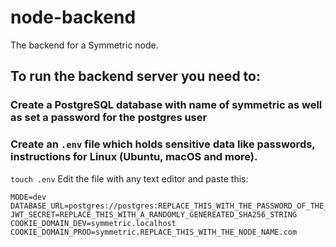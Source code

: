 # node-backend
The backend for a Symmetric node.

## To run the backend server you need to:

### Create a PostgreSQL database with name of symmetric as well as set a password for the postgres user

### Create an ```.env``` file which holds sensitive data like passwords, instructions for Linux (Ubuntu, macOS and more).
```touch .env```
Edit the file with any text editor and paste this:
```
MODE=dev
DATABASE_URL=postgres://postgres:REPLACE_THIS_WITH_THE_PASSWORD_OF_THE_LOCAL_SYMMETRIC_DATABASE@localhost:5432/symmetric
JWT_SECRET=REPLACE_THIS_WITH_A_RANDOMLY_GENEREATED_SHA256_STRING
COOKIE_DOMAIN_DEV=symmetric.localhost
COOKIE_DOMAIN_PROD=symmetric.REPLACE_THIS_WITH_THE_NODE_NAME.com
```
